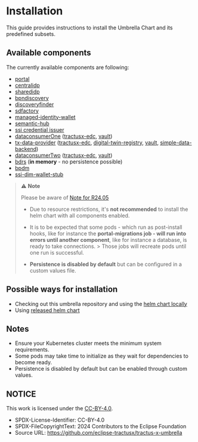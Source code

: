 # Installation

This guide provides instructions to install the Umbrella Chart and its predefined subsets.

## Available components

The currently available components are following:

- [portal](https://github.com/eclipse-tractusx/portal/tree/portal-2.3.0)
- [centralidp](https://github.com/eclipse-tractusx/portal-iam/tree/v4.0.1)
- [sharedidp](https://github.com/eclipse-tractusx/portal-iam/tree/v4.0.1)
- [bpndiscovery](https://github.com/eclipse-tractusx/sldt-bpn-discovery/tree/bpndiscovery-0.4.2)
- [discoveryfinder](https://github.com/eclipse-tractusx/sldt-discovery-finder/tree/discoveryfinder-0.4.2)
- [sdfactory](https://github.com/eclipse-tractusx/sd-factory/tree/sdfactory-2.1.21)
- [managed-identity-wallet](https://github.com/eclipse-tractusx/managed-identity-wallet/tree/v0.4.0)
- [semantic-hub](https://github.com/eclipse-tractusx/sldt-semantic-hub/tree/semantic-hub-0.4.4)
- [ssi credential issuer](https://github.com/eclipse-tractusx/ssi-credential-issuer/tree/v1.2.0)
- [dataconsumerOne](https://github.com/eclipse-tractusx/tractus-x-umbrella/tree/main/charts/tx-data-provider) ([tractusx-edc](https://github.com/eclipse-tractusx/tractusx-edc/tree/0.7.1), [vault](https://github.com/hashicorp/vault-helm/tree/v0.20.0))
- [tx-data-provider](https://github.com/eclipse-tractusx/tractus-x-umbrella/tree/main/charts/tx-data-provider) ([tractusx-edc](https://github.com/eclipse-tractusx/tractusx-edc/tree/0.7.1), [digital-twin-registry](https://github.com/eclipse-tractusx/sldt-digital-twin-registry/tree/digital-twin-registry-0.6.3), [vault](https://github.com/hashicorp/vault-helm/tree/v0.20.0), [simple-data-backend](https://github.com/eclipse-tractusx/tractus-x-umbrella/tree/main/charts/simple-data-backend))
- [dataconsumerTwo](https://github.com/eclipse-tractusx/tractus-x-umbrella/tree/main/charts/tx-data-provider) ([tractusx-edc](https://github.com/eclipse-tractusx/tractusx-edc/tree/0.7.1), [vault](https://github.com/hashicorp/vault-helm/tree/v0.20.0))
- [bdrs](https://github.com/eclipse-tractusx/bpn-did-resolution-service/tree/0.5.2) (**in memory** - no persistence possible)
- [bpdm](https://github.com/eclipse-tractusx/bpdm/tree/release/6.0.x)
- [ssi-dim-wallet-stub](https://github.com/eclipse-tractusx/ssi-dim-wallet-stub/releases/tag/ssi-dim-wallet-stub-0.1.2)

> :warning: **Note**
>
> Please be aware of [Note for R24.05](/docs/user/note-r2405-onwards)
>
> - Due to resource restrictions, it's **not recommended** to install the helm chart with all components enabled.
>
> - It is to be expected that some pods - which run as post-install hooks, like for instance the **portal-migrations job - will run into errors until another component**, like for instance a database, is ready to take connections.
    > Those jobs will recreate pods until one run is successful.
>
> - **Persistence is disabled by default** but can be configured in a custom values file.

## Possible ways for installation

- Checking out this umbrella repository and using the [helm chart locally](local-repository.md)
- Using [released helm chart](released-chart.md)

## Notes

- Ensure your Kubernetes cluster meets the minimum system requirements.
- Some pods may take time to initialize as they wait for dependencies to become ready.
- Persistence is disabled by default but can be enabled through custom values.

## NOTICE

This work is licensed under the [CC-BY-4.0](https://creativecommons.org/licenses/by/4.0/legalcode).

* SPDX-License-Identifier: CC-BY-4.0
* SPDX-FileCopyrightText: 2024 Contributors to the Eclipse Foundation
* Source URL: <https://github.com/eclipse-tractusx/tractus-x-umbrella>
